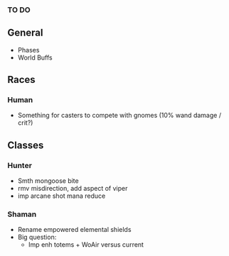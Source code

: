 ### TO DO

## General

- Phases
- World Buffs

## Races

### Human

- Something for casters to compete with gnomes (10% wand damage / crit?)

## Classes

### Hunter

- Smth mongoose bite
- rmv misdirection, add aspect of viper
- imp arcane shot mana reduce

### Shaman

- Rename empowered elemental shields
- Big question:
  - Imp enh totems + WoAir versus current
